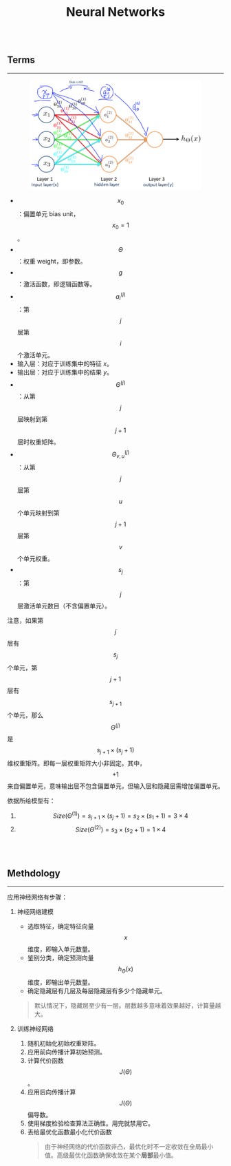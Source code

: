 # <center>Neural Networks</center>

<br></br>



## Terms
----
<p align="center">
  <img src="./Images/model1.png" width = "400"/>
</p>

- $$x_0​$$：偏置单元 bias unit，$$x_0​=1$$。
- $$\Theta$$：权重 weight，即参数。
- $$g​$$：激活函数，即逻辑函数等。
- $$a^{(j)}_i$$：第$$j$$层第$$i$$个激活单元。
- 输入层：对应于训练集中的特征 $x$。
- 输出层：对应于训练集中的结果 $y$。
- $$\Theta^{(j)}$$：从第$$j$$层映射到第$$j+1$$层时权重矩阵。
- $$\Theta^{(j)}_{v,u}$$：从第$$j$$层第$$u$$个单元映射到第$$j+1$$层第$$v$$个单元权重。
- $$s_j$$：第$$j$$层激活单元数目（不含偏置单元）。

注意，如果第$$j$$层有$$s_j$$个单元，第$$j+1$$层有$$s_{j+1}$$个单元，那么$$\Theta^{(j)}$$是$$s_{j+1} \times (s_j+1)$$维权重矩阵。即每一层权重矩阵大小非固定。其中，$$+1$$来自偏置单元，意味输出层不包含偏置单元，但输入层和隐藏层需增加偏置单元。

依据所给模型有：
1. $$Size(\Theta^{(1)})=s_{j+1} \times (s_j + 1) =s_2 \times (s_1 + 1) = 3 \times 4$$
2. $$Size(\Theta^{(2)})=s_3 \times (s_2 + 1) = 1 \times 4$$

<br></br>



## Methdology
----
应用神经网络有步骤：

1. 神经网络建模
   - 选取特征，确定特征向量$$x$$维度，即输入单元数量。
   - 鉴别分类，确定预测向量$$h_\Theta(x)$$维度，即输出单元数量。
   - 确定隐藏层有几层及每层隐藏层有多少个隐藏单元。

   > 默认情况下，隐藏层至少有一层。层数越多意味着效果越好，计算量越大。

2. 训练神经网络

   1. 随机初始化初始权重矩阵。
   2. 应用前向传播计算初始预测。
   3. 计算代价函数$$J(\Theta)$$。
   4. 应用后向传播计算$$J(\Theta)$$偏导数。
   5. 使用梯度检验检查算法正确性。用完就禁用它。
   6. 丢给最优化函数最小化代价函数
      > 由于神经网络的代价函数非凸，最优化时不一定收敛在全局最小值。高级最优化函数确保收敛在某个**局部**最小值。